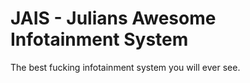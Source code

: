 # JAIS - Julians Awesome Infotainment System

The best fucking infotainment system you will ever see.